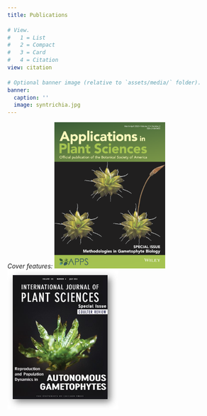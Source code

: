 ```yaml
---
title: Publications

# View.
#   1 = List
#   2 = Compact
#   3 = Card
#   4 = Citation
view: citation

# Optional banner image (relative to `assets/media/` folder).
banner:
  caption: ''
  image: syntrichia.jpg
---
```

*Cover features:*
<a href="2022_apps_rflp"><img src="apps_cover.png" alt="My artwork made the cover of the <i> APPS </i> special issue <i> Methodologies in Gametophyte Biology</i>" width="250"/>
<a href="2024_ijps_coulter"><img src="ijps_cover.png" alt="Our 2024 <i>IJPS</i> Coulter Review will get the cover of the July 2024 issue. This is a mockup." width="250"/>
